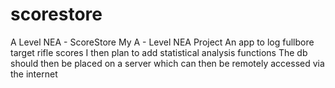 # scorestore
A Level NEA - ScoreStore
My A - Level NEA Project
An app to log fullbore target rifle scores
I then plan to add statistical analysis functions
The db should then be placed on a server which can then be remotely accessed via the internet
